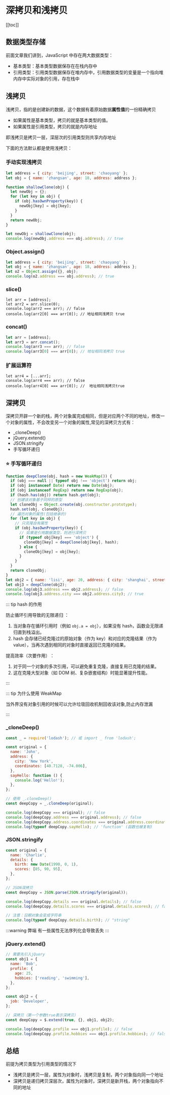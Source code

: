 # 深拷贝和浅拷贝

[[toc]]

## 数据类型存储

前面文章我们讲到，JavaScript 中存在两大数据类型：

- 基本类型：基本类型数据保存在在栈内存中
- 引用类型：引用类型数据保存在堆内存中，引用数据类型的变量是一个指向堆内存中实际对象的引用，存在栈中

## 浅拷贝

浅拷贝，指的是创建新的数据，这个数据有着原始数据**属性值**的一份精确拷贝

- 如果属性是基本类型，拷贝的就是基本类型的值。
- 如果属性是引用类型，拷贝的就是内存地址

即浅拷贝是拷贝一层，深层次的引用类型则共享内存地址

下面的方法默认都是使用浅拷贝：

### 手动实现浅拷贝

```js {4-12,15}
let address = { city: 'beijing', street: 'chaoyang' };
let obj = { name: 'zhangsan', age: 18, address: address };

function shallowClone(obj) {
  let newObj = {};
  for (let key in obj) {
    if (obj.hasOwnProperty(key)) {
      newObj[key] = obj[key];
    }
  }
  return newObj;
}

let newObj = shallowClone(obj);
console.log(newObj.address === obj.address); // true
```

### Object.assign()

```js {3-4}
let address = { city: 'beijing', street: 'chaoyang' };
let obj = { name: 'zhangsan', age: 18, address: address };
let o2 = Object.assign({}, obj);
console.log(o2.address === obj.address); // true
```

### slice()

```js{4}
let arr = [address];
let arr2 = arr.slice(0);
console.log(arr2 === arr); // false
console.log(arr2[0] === arr[0]); // 地址相同浅拷贝 true
```

### concat()

```js {4}
let arr = [address];
let arr3 = arr.concat();
console.log(arr3 === arr); // false
console.log(arr3[0] === arr[0]); // 地址相同浅拷贝 true
```

### 扩展运算符

```js{4}
let arr4 = [...arr];
console.log(arr4 === arr); // false
console.log(arr4[0] === arr[0]); //  地址相同浅拷贝true
```

## 深拷贝

深拷贝开辟一个新的栈，两个对象属完成相同，但是对应两个不同的地址，修改一个对象的属性，不会改变另一个对象的属性,常见的深拷贝方式有：

- \_cloneDeep()
- jQuery.extend()
- JSON.stringify
- 手写循环递归

### :star: 手写循环递归

```js
function deepClone(obj, hash = new WeakMap()) {
  if (obj === null || typeof obj !== 'object') return obj;
  if (obj instanceof Date) return new Date(obj);
  if (obj instanceof RegExp) return new RegExp(obj);
  if (hash.has(obj)) return hash.get(obj);
  // 创建该对象基于同样的原型
  let cloneObj = Object.create(obj.constructor.prototype);
  hash.set(obj, cloneObj);
  // 遍历对象的属性(包括继承的)
  for (let key in obj) {
    // 只克隆自有属性
    if (obj.hasOwnProperty(key)) {
      // 如果是引用数据类型，则进行深拷贝
      if (typeof obj[key] === 'object') {
        cloneObj[key] = deepClone(obj[key], hash);
      } else {
        cloneObj[key] = obj[key];
      }
    }
  }
  return cloneObj;
}
let obj2 = { name: 'lisi', age: 20, address: { city: 'shanghai', street: 'pudong' } };
let obj3 = deepClone(obj2);
console.log(obj3.address === obj2.address); // false
console.log(obj3.address.city === obj2.address.city); // true
```

::: tip hash 的作用

防止循环引用导致的无限递归 ​：

1. 当对象存在循环引用时（例如 `obj.a = obj`），如果没有 hash，函数会无限递归直到栈溢出。
2. hash 会存储已经克隆过的原始对象（作为 key）和对应的克隆结果（作为 value），当再次遇到相同的对象时直接返回已克隆的结果。

提高效率（次要作用）​​：

1. 对于同一个对象的多次引用，可以避免重复克隆，直接复用已克隆的结果。
2. 这在克隆大型对象（如 DOM 树、复杂嵌套结构）时能显著提升性能。

:::

::: tip 为什么使用 WeakMap

当外界没有对象引用的时候可以允许垃圾回收机制回收该对象,防止内存泄漏

:::

### \_cloneDeep()

```js
const _ = require('lodash'); // 或 import _ from 'lodash';

const original = {
  name: 'John',
  address: {
    city: 'New York',
    coordinates: [40.7128, -74.006],
  },
  sayHello: function () {
    console.log('Hello!');
  },
};

// 使用 _.cloneDeep()
const deepCopy = _.cloneDeep(original);

console.log(deepCopy === original); // false
console.log(deepCopy.address === original.address); // false
console.log(deepCopy.address.coordinates === original.address.coordinates); // false
console.log(typeof deepCopy.sayHello); // 'function' (函数也被复制)
```

### JSON.stringify

```js
const original = {
  name: 'Charlie',
  details: {
    birth: new Date(1990, 0, 1),
    scores: [85, 90, 95],
  },
};

// JSON深拷贝
const deepCopy = JSON.parse(JSON.stringify(original));

console.log(deepCopy.details === original.details); // false
console.log(deepCopy.details.scores === original.details.scores); // false

// 注意：日期对象会变成字符串
console.log(typeof deepCopy.details.birth); // "string"
```

:::warning 弊端
有一些属性无法序列化会导致丢失
:::

### jQuery.extend()

```js
// 需要先引入jQuery
const obj1 = {
  name: 'Bob',
  profile: {
    age: 25,
    hobbies: ['reading', 'swimming'],
  },
};

const obj2 = {
  job: 'Developer',
};

// 深拷贝（第一个参数true表示深拷贝）
const deepCopy = $.extend(true, {}, obj1, obj2);

console.log(deepCopy.profile === obj1.profile); // false
console.log(deepCopy.profile.hobbies === obj1.profile.hobbies); // false
```

## 总结

前提为拷贝类型为引用类型的情况下

- 浅拷贝是拷贝一层，属性为对象时，浅拷贝是复制，两个对象指向同一个地址
- 深拷贝是递归拷贝深层次，属性为对象时，深拷贝是新开栈，两个对象指向不同的地址
